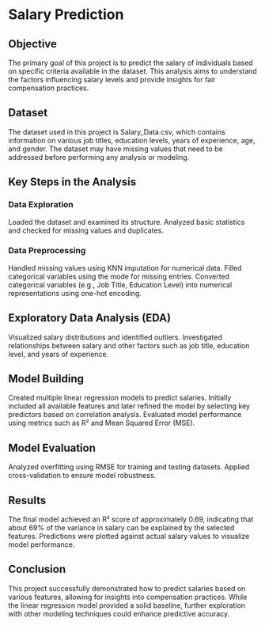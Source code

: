 # Salary Prediction
## Objective
The primary goal of this project is to predict the salary of individuals based on specific criteria available in the dataset. This analysis aims to understand the factors influencing salary levels and provide insights for fair compensation practices.

## Dataset
The dataset used in this project is Salary_Data.csv, which contains information on various job titles, education levels, years of experience, age, and gender. The dataset may have missing values that need to be addressed before performing any analysis or modeling.

## Key Steps in the Analysis
### Data Exploration
Loaded the dataset and examined its structure. Analyzed basic statistics and checked for missing values and duplicates.
### Data Preprocessing
Handled missing values using KNN imputation for numerical data. Filled categorical variables using the mode for missing entries. Converted categorical variables (e.g., Job Title, Education Level) into numerical representations using one-hot encoding.

## Exploratory Data Analysis (EDA)
Visualized salary distributions and identified outliers. Investigated relationships between salary and other factors such as job title, education level, and years of experience.

## Model Building
Created multiple linear regression models to predict salaries. Initially included all available features and later refined the model by selecting key predictors based on correlation analysis. Evaluated model performance using metrics such as R² and Mean Squared Error (MSE).

## Model Evaluation
Analyzed overfitting using RMSE for training and testing datasets. Applied cross-validation to ensure model robustness.

## Results
The final model achieved an R² score of approximately 0.69, indicating that about 69% of the variance in salary can be explained by the selected features. Predictions were plotted against actual salary values to visualize model performance.

## Conclusion
This project successfully demonstrated how to predict salaries based on various features, allowing for insights into compensation practices. While the linear regression model provided a solid baseline, further exploration with other modeling techniques could enhance predictive accuracy.
